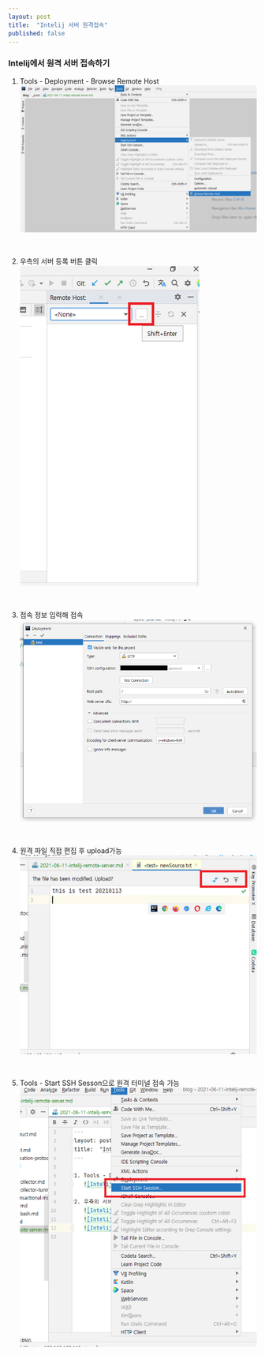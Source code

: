 ```yaml
---
layout: post
title:  "Intelij 서버 원격접속"
published: false
---
```


### Intelij에서 원격 서버 접속하기
1. Tools - Deployment - Browse Remote Host<br/>
![Intelij](/assets/images/intelij-remote-1.png)
<br/>
   


2. 우측의 서버 등록 버튼 클릭<br/>
![Intelij](/assets/images/intelij-remote-2.png)
<br/>   


3. 접속 정보 입력해 접속<br/>
![Intelij](/assets/images/intelij-remote-4.png)
<br/>   


4. 원격 파일 직접 편집 후 upload가능<br/>
![Intelij](/assets/images/intelij-remote-6.png)
<br/>
   

5. Tools - Start SSH Sesson으로 원격 터미널 접속 가능<br/>
![Intelij](/assets/images/intelij-remote-5.png)
